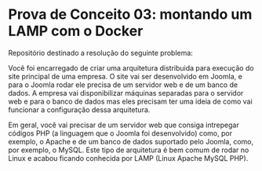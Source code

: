 # Prova de Conceito 03: montando um LAMP com o Docker

Repositório destinado a resolução do seguinte problema:

Você foi encarregado de criar uma arquitetura distribuida para execução do site principal de uma empresa. O site vai ser desenvolvido em Joomla, e para o Joomla rodar ele precisa de um servidor web e de um banco de dados. A empresa vai disponibilizar máquinas separadas para o servidor web e para o banco de dados mas eles precisam ter uma ideia de como vai funcionar a configuração dessa arquitetura.

Em geral, você vai precisar de um servidor web que consiga intrepegar códigos PHP (a linguagem que o Joomla foi desenvolvido) como, por exemplo, o Apache e de um banco de dados suportado pelo Joomla, como, por exemplo, o MySQL. Este tipo de arquitetura é bem comum de rodar no Linux e acabou ficando conhecida por LAMP (Linux Apache MySQL PHP).
